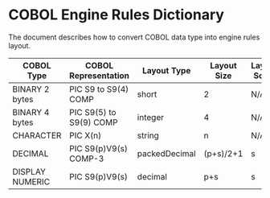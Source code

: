 
# COBOL Engine Rules Dictionary
The document describes how to convert COBOL data type into engine rules layout.
 
|COBOL Type|COBOL Representation|Layout Type|Layout Size|Layout Scale
|------------|--------| -----|----|---|
|BINARY 2 bytes|PIC S9 to S9(4) COMP|short|2|N/A|
|BINARY 4 bytes|PIC S9(5) to S9(9) COMP|integer|4|N/A|
|CHARACTER|PIC X(n)|string|n|N/A|
|DECIMAL|PIC S9(p)V9(s) COMP-3|packedDecimal|(p+s)/2+1|s|
|DISPLAY NUMERIC|PIC S9(p)V9(s)|decimal|p+s|s|
<!--stackedit_data:
eyJoaXN0b3J5IjpbLTE3NDY0MTA0MDAsLTE1NzcyMDIzNTZdfQ
==
-->
